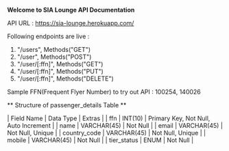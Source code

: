 **Welcome to SIA Lounge API Documentation**

API URL : https://sia-lounge.herokuapp.com/

Following endpoints are live : 

1. "/users", Methods("GET")
2. "/user", Methods("POST")
3. "/user/[:ffn]", Methods("GET")
4. "/user/[:ffn]", Methods("PUT")
5. "/user/[:ffn]", Methods("DELETE")


Sample FFN(Frequent Flyer Number) to try out API : 100254, 140026

**  Structure of passenger_details Table  **

| Field Name   |  Data Type    | Extras                                 |
| ffn          |  INT(10)      | Primary Key, Not Null, Auto Increment  |
| name         |  VARCHAR(45)  | Not Null                               |
| email        |  VARCHAR(45)  | Not Null, Unique                       |
| country_code |  VARCHAR(45)  | Not Null, Unique                       |
| mobile       |  VARCHAR(45)  | Not Null                               |
| tier_status  |  ENUM         | Not Null                               |